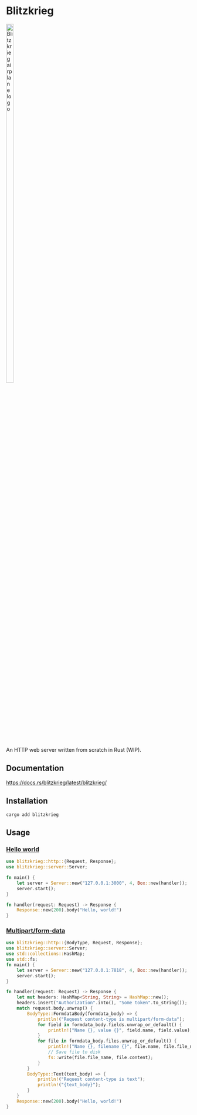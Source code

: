 # Blitzkrieg

<img src="https://cdn-icons-png.flaticon.com/512/3857/3857541.png" style="width: 20%; height: 50%" alt="Blitzkrieg airplane logo">

An HTTP web server written from scratch in Rust (WIP).

## Documentation

https://docs.rs/blitzkrieg/latest/blitzkrieg/

## Installation

`cargo add blitzkrieg`

## Usage

### [Hello world](examples/hello_world.rs)

```rust
use blitzkrieg::http::{Request, Response};
use blitzkrieg::server::Server;

fn main() {
    let server = Server::new("127.0.0.1:3000", 4, Box::new(handler));
    server.start();
}

fn handler(request: Request) -> Response {
    Response::new(200).body("Hello, world!")
}
```

### [Multipart/form-data](examples/multi_part.rs)

```rust
use blitzkrieg::http::{BodyType, Request, Response};
use blitzkrieg::server::Server;
use std::collections::HashMap;
use std::fs;
fn main() {
    let server = Server::new("127.0.0.1:7818", 4, Box::new(handler));
    server.start();
}

fn handler(request: Request) -> Response {
    let mut headers: HashMap<String, String> = HashMap::new();
    headers.insert("Authorization".into(), "Some token".to_string());
    match request.body.unwrap() {
        BodyType::FormdataBody(formdata_body) => {
            println!("Request content-type is multipart/form-data");
            for field in formdata_body.fields.unwrap_or_default() {
                println!("Name {}, value {}", field.name, field.value);
            }
            for file in formdata_body.files.unwrap_or_default() {
                println!("Name {}, filename {}", file.name, file.file_name);
                // Save file to disk
                fs::write(file.file_name, file.content);
            }
        }
        BodyType::Text(text_body) => {
            println!("Request content-type is text");
            println!("{text_body}");
        }
    }
    Response::new(200).body("Hello, world!")
}
```
